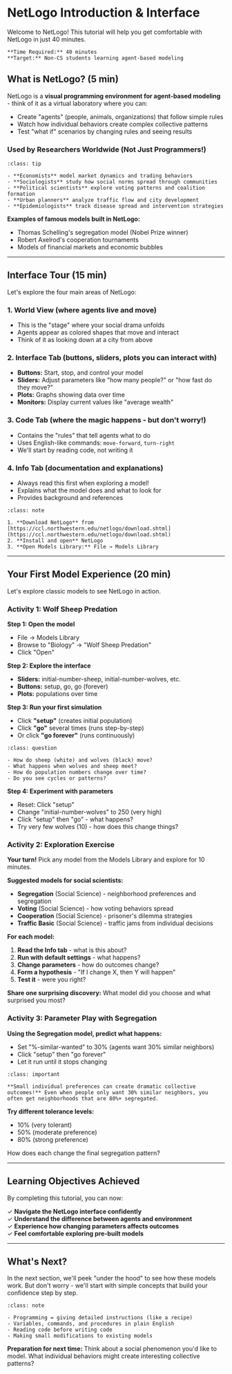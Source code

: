 # NetLogo Introduction & Interface

Welcome to NetLogo! This tutorial will help you get comfortable with NetLogo in just 40 minutes.

```{note}
**Time Required:** 40 minutes  
**Target:** Non-CS students learning agent-based modeling
```

## What is NetLogo? (5 min)

NetLogo is a **visual programming environment for agent-based modeling** - think of it as a virtual laboratory where you can:

- Create "agents" (people, animals, organizations) that follow simple rules
- Watch how individual behaviors create complex collective patterns  
- Test "what if" scenarios by changing rules and seeing results

### Used by Researchers Worldwide (Not Just Programmers!)

```{admonition} Real Research Uses NetLogo
:class: tip

- **Economists** model market dynamics and trading behaviors
- **Sociologists** study how social norms spread through communities  
- **Political scientists** explore voting patterns and coalition formation
- **Urban planners** analyze traffic flow and city development
- **Epidemiologists** track disease spread and intervention strategies
```

**Examples of famous models built in NetLogo:**
- Thomas Schelling's segregation model (Nobel Prize winner)
- Robert Axelrod's cooperation tournaments
- Models of financial markets and economic bubbles

---

## Interface Tour (15 min)

Let's explore the four main areas of NetLogo:

### 1. World View (where agents live and move)
- This is the "stage" where your social drama unfolds
- Agents appear as colored shapes that move and interact
- Think of it as looking down at a city from above

### 2. Interface Tab (buttons, sliders, plots you can interact with)
- **Buttons:** Start, stop, and control your model
- **Sliders:** Adjust parameters like "how many people?" or "how fast do they move?"
- **Plots:** Graphs showing data over time  
- **Monitors:** Display current values like "average wealth"

### 3. Code Tab (where the magic happens - but don't worry!)
- Contains the "rules" that tell agents what to do
- Uses English-like commands: `move-forward`, `turn-right`
- We'll start by reading code, not writing it

### 4. Info Tab (documentation and explanations)
- Always read this first when exploring a model!
- Explains what the model does and what to look for
- Provides background and references

```{admonition} Getting Started
:class: note

1. **Download NetLogo** from [https://ccl.northwestern.edu/netlogo/download.shtml](https://ccl.northwestern.edu/netlogo/download.shtml)
2. **Install and open** NetLogo
3. **Open Models Library:** File → Models Library
```

---

## Your First Model Experience (20 min)

Let's explore classic models to see NetLogo in action.

### Activity 1: Wolf Sheep Predation

**Step 1: Open the model**
- File → Models Library  
- Browse to "Biology" → "Wolf Sheep Predation"
- Click "Open"

**Step 2: Explore the interface**
- **Sliders:** initial-number-sheep, initial-number-wolves, etc.
- **Buttons:** setup, go, go (forever)
- **Plots:** populations over time

**Step 3: Run your first simulation**
- Click **"setup"** (creates initial population)
- Click **"go"** several times (runs step-by-step)
- Or click **"go forever"** (runs continuously)

```{admonition} What Do You Notice?
:class: question

- How do sheep (white) and wolves (black) move?
- What happens when wolves and sheep meet?
- How do population numbers change over time?
- Do you see cycles or patterns?
```

**Step 4: Experiment with parameters**
- Reset: Click "setup"
- Change "initial-number-wolves" to 250 (very high)
- Click "setup" then "go" - what happens?
- Try very few wolves (10) - how does this change things?

### Activity 2: Exploration Exercise

**Your turn!** Pick any model from the Models Library and explore for 10 minutes.

**Suggested models for social scientists:**
- **Segregation** (Social Science) - neighborhood preferences and segregation
- **Voting** (Social Science) - how voting behaviors spread
- **Cooperation** (Social Science) - prisoner's dilemma strategies  
- **Traffic Basic** (Social Science) - traffic jams from individual decisions

**For each model:**
1. **Read the Info tab** - what is this about?
2. **Run with default settings** - what happens?
3. **Change parameters** - how do outcomes change?
4. **Form a hypothesis** - "If I change X, then Y will happen"
5. **Test it** - were you right?

**Share one surprising discovery:** What model did you choose and what surprised you most?

### Activity 3: Parameter Play with Segregation

**Using the Segregation model, predict what happens:**
- Set "%-similar-wanted" to 30% (agents want 30% similar neighbors)
- Click "setup" then "go forever"
- Let it run until it stops changing

```{admonition} Key Insight
:class: important

**Small individual preferences can create dramatic collective outcomes!** Even when people only want 30% similar neighbors, you often get neighborhoods that are 80%+ segregated.
```

**Try different tolerance levels:**
- 10% (very tolerant)
- 50% (moderate preference)  
- 80% (strong preference)

How does each change the final segregation pattern?

---

## Learning Objectives Achieved

By completing this tutorial, you can now:

✓ **Navigate the NetLogo interface confidently**  
✓ **Understand the difference between agents and environment**  
✓ **Experience how changing parameters affects outcomes**  
✓ **Feel comfortable exploring pre-built models**

---

## What's Next?

In the next section, we'll peek "under the hood" to see how these models work. But don't worry - we'll start with simple concepts that build your confidence step by step.

```{admonition} Coming Up: Basic Programming Concepts
:class: note

- Programming = giving detailed instructions (like a recipe)
- Variables, commands, and procedures in plain English
- Reading code before writing code
- Making small modifications to existing models
```

**Preparation for next time:** Think about a social phenomenon you'd like to model. What individual behaviors might create interesting collective patterns?

